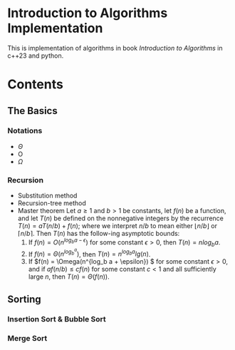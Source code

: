# Introduction to Algorithms Implementation

This is implementation of algorithms in book *Introduction to Algorithms* in c++23 and python. 

# Contents

## The Basics

### Notations

* $\Theta$
* O
* $\Omega$

### Recursion

* Substitution method
* Recursion-tree method
* Master theorem
    Let $a \ge 1$ and $b \gt 1$ be constants, let $f(n)$ be a function, and let $T(n)$ be defined on the nonnegative integers by the recurrence $T(n) = aT(n/b) + f(n)$;
    where we interpret $n/b$ to mean either $\left \lfloor n/b \right \rfloor$ or $\left \lceil n/b \right \rceil$. Then $T(n)$ has the follow-ing asymptotic bounds:
    1. If $f(n) = O(n^{log_b a-\epsilon})$ for some constant $\epsilon > 0$, then $T(n) = nlog_b a$.
    2. If $f(n) = \Theta(n^{log_b^{a}})$, then $T(n) = n^{log_b a} lg(n)$.
    3. If $f(n) = \Omega(n^{log_b a + \epsilon}) $ for some constant $\epsilon > 0$, and if $af(n/b) \le cf(n)$ for some constant $c \lt 1$ and all sufficiently large $n$, then $T(n) = \Theta(f(n))$.

## Sorting

### Insertion Sort & Bubble Sort

### Merge Sort